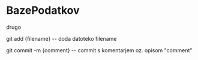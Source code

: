 # BazePodatkov

drugo

git add {filename}   -- doda datoteko filename

git commit -m {comment} -- commit s komentarjem oz. opisom "comment"
